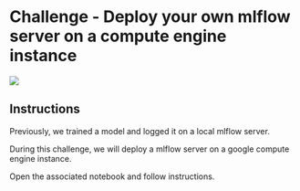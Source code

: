 # Challenge - Deploy your own mlflow server on a compute engine instance 

![](https://images.unsplash.com/photo-1499346030926-9a72daac6c63?ixlib=rb-1.2.1&ixid=eyJhcHBfaWQiOjEyMDd9&auto=format&fit=crop&w=1050&q=80)

## Instructions 

Previously, we trained a model and logged it on a local mlflow server.

During this challenge, we will deploy a mlflow server on a google compute engine instance.

Open the associated notebook and follow instructions.
